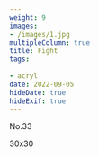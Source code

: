 ```yaml
---
weight: 9
images:
- /images/1.jpg
multipleColumn: true
title: Fight
tags:
 
- acryl
date: 2022-09-05
hideDate: true
hideExif: true
---
```

<p>
No.33
</p>
<p>
30x30
</p>